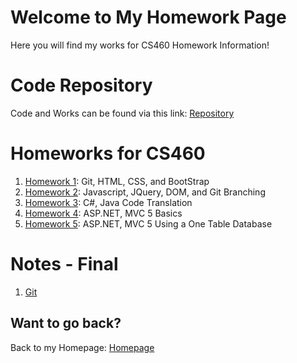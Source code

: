 # Welcome to My Homework Page

Here you will find my works for CS460 Homework Information!

# Code Repository
Code and Works can be found via this link: [Repository](https://github.com/avickers17/avickers17.github.io)

# Homeworks for CS460
1. [Homework 1](https://avickers17.github.io/cs460/HW1/): Git, HTML, CSS, and BootStrap
2. [Homework 2](https://avickers17.github.io/cs460/HW2/): Javascript, JQuery, DOM, and Git Branching
3. [Homework 3](https://avickers17.github.io/cs460/HW3/): C#, Java Code Translation
4. [Homework 4](https://avickers17.github.io/cs460/HW4/): ASP.NET, MVC 5 Basics
5. [Homework 5](https://avickers17.github.io/cs460/HW5/): ASP.NET, MVC 5 Using a One Table Database

# Notes - Final
1. [Git]()

## Want to go back?
Back to my Homepage: [Homepage](https://avickers17.github.io)
